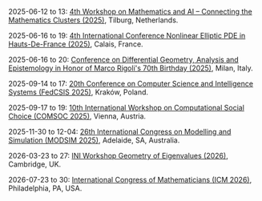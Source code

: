 2025-06-12 to 13: [4th Workshop on Mathematics and AI – Connecting the Mathematics Clusters (2025)](https://aimath.nl/index.php/2025/03/13/4th-aim-cluster-event-tilburg/ "This workshop explores mathematics and AI, focusing on algebraic methods, optimization, and probabilistic models. Topics include graph neural networks, mathematical foundations of deep learning, and applications in data science, emphasizing interdisciplinary mathematical AI research."), Tilburg, Netherlands.

2025-06-16 to 19: [4th International Conference Nonlinear Elliptic PDE in Hauts-De-France (2025)](https://4th-nlepde-hf.sciencesconf.org/), Calais, France.

2025-06-16 to 20: [Conference on Differential Geometry, Analysis and Epistemology in Honor of Marco Rigoli\'s 70th Birthday (2025)](https://sites.google.com/view/dgaemi25), Milan, Italy.

2025-09-14 to 17: [20th Conference on Computer Science and Intelligence Systems (FedCSIS 2025)](https://2025.fedcsis.org/ "FedCSIS 2025 explores computer science and intelligent systems, covering algorithms, AI, and data science. Topics include machine learning, cybersecurity, and software engineering, emphasizing interdisciplinary computational methods and applications in intelligent system design and analysis."), Kraków, Poland.

2025-09-17 to 19: [10th International Workshop on Computational Social Choice (COMSOC 2025)](https://www.ac.tuwien.ac.at/comsoc2025/ "COMSOC 2025 focuses on computational social choice, covering voting theory, preference aggregation, and fair division. Topics include applications in economics, political science, and AI, emphasizing computational and theoretical approaches to collective decision-making and social choice problems."), Vienna, Austria.

2025-11-30 to 12-04: [26th International Congress on Modelling and Simulation (MODSIM 2025)](https://www.mssanz.org.au/modsim2025/ "MODSIM 2025 explores modeling and simulation, covering agent-based models, numerical simulations, and data-driven approaches. Topics include applications in environmental science, engineering, and social systems, emphasizing computational and interdisciplinary methods for simulating complex real-world phenomena."), Adelaide, SA, Australia.

2026-03-23 to 27: [INI Workshop Geometry of Eigenvalues (2026)](https://www.newton.ac.uk/event/gstw02/ "This workshop explores the geometry of eigenvalues, covering spectral geometry, random matrices, and operator theory. Topics include applications in quantum mechanics, graph theory, and statistical physics, emphasizing mathematical and computational methods for eigenvalue analysis."), Cambridge, UK.

2026-07-23 to 30: [International Congress of Mathematicians (ICM 2026)](https://icm2026.org "ICM 2026 covers all areas of mathematics, including algebra, geometry, probability, and applied mathematics. Topics include theoretical advances, computational methods, and interdisciplinary applications, emphasizing foundational and cutting-edge developments across mathematical disciplines."), Philadelphia, PA, USA.

